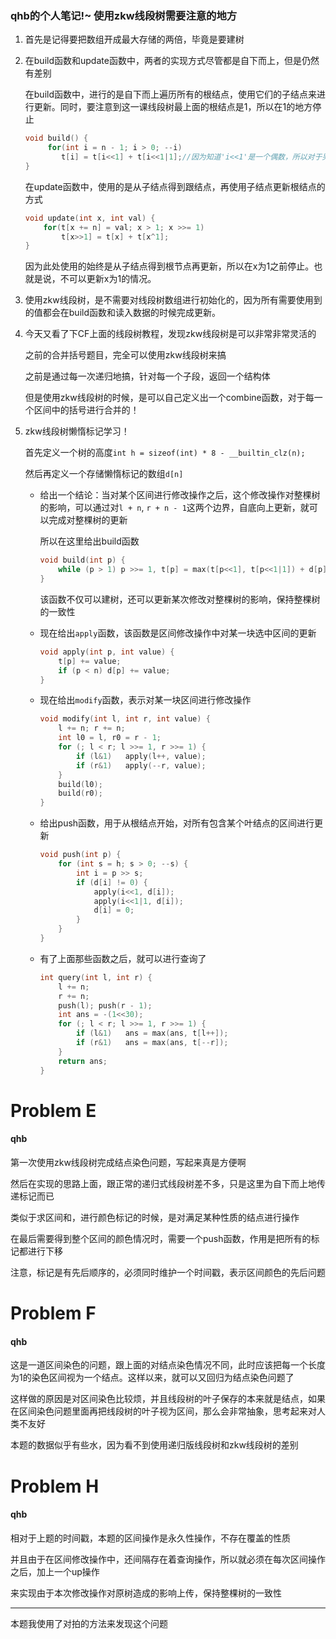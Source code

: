 ### qhb的个人笔记!~ 使用zkw线段树需要注意的地方

1. 首先是记得要把数组开成最大存储的两倍，毕竟是要建树

2. 在build函数和update函数中，两者的实现方式尽管都是自下而上，但是仍然有差别

   在build函数中，进行的是自下而上遍历所有的根结点，使用它们的子结点来进行更新。同时，要注意到这一课线段树最上面的根结点是1，所以在1的地方停止

   ```c++
   void build() {
    	for(int i = n - 1; i > 0; --i)
           t[i] = t[i<<1] + t[i<<1|1];//因为知道'i<<1'是一个偶数，所以对于另外一个子结点就是或
   }
   ```

   在update函数中，使用的是从子结点得到跟结点，再使用子结点更新根结点的方式

   ```c++
   void update(int x, int val) {
       for(t[x += n] = val; x > 1; x >>= 1) 
           t[x>>1] = t[x] + t[x^1];
   }
   ```

   因为此处使用的始终是从子结点得到根节点再更新，所以在x为1之前停止。也就是说，不可以更新x为1的情况。

3. 使用zkw线段树，是不需要对线段树数组进行初始化的，因为所有需要使用到的值都会在build函数和读入数据的时候完成更新。

4. 今天又看了下CF上面的线段树教程，发现zkw线段树是可以非常非常灵活的

   之前的合并括号题目，完全可以使用zkw线段树来搞

   之前是通过每一次递归地搞，针对每一个子段，返回一个结构体

   但是使用zkw线段树的时候，是可以自己定义出一个combine函数，对于每一个区间中的括号进行合并的！

5. zkw线段树懒惰标记学习！

   首先定义一个树的高度`int h = sizeof(int) * 8 - __builtin_clz(n);`

   然后再定义一个存储懒惰标记的数组`d[n]`

   * 给出一个结论：当对某个区间进行修改操作之后，这个修改操作对整棵树的影响，可以通过对`l + n`, `r + n - 1`这两个边界，自底向上更新，就可以完成对整棵树的更新

     所以在这里给出build函数

     ```c++
     void build(int p) {
         while (p > 1) p >>= 1, t[p] = max(t[p<<1], t[p<<1|1]) + d[p];    
     }
     ```

     该函数不仅可以建树，还可以更新某次修改对整棵树的影响，保持整棵树的一致性

   * 现在给出`apply`函数，该函数是区间修改操作中对某一块选中区间的更新

     ```c++
     void apply(int p, int value) {
         t[p] += value;
         if (p < n)	d[p] += value;
     }
     ```

   * 现在给出`modify`函数，表示对某一块区间进行修改操作

     ```c++
     void modify(int l, int r, int value) {
         l += n; r += n;
         int l0 = l, r0 = r - 1;
         for (; l < r; l >>= 1, r >>= 1) {
             if (l&1)	apply(l++, value);
             if (r&1)	apply(--r, value);
         }
         build(l0);
         build(r0);
     }
     ```

   * 给出push函数，用于从根结点开始，对所有包含某个叶结点的区间进行更新

     ```c++
     void push(int p) {
         for (int s = h; s > 0; --s) {
             int i = p >> s;
             if (d[i] != 0) {
                 apply(i<<1, d[i]);
                 apply(i<<1|1, d[i]);
                 d[i] = 0;
             }
         }
     }
     ```

     

   * 有了上面那些函数之后，就可以进行查询了

     ```c++
     int query(int l, int r) {
         l += n;
         r += n;
         push(l); push(r - 1);
         int ans = -(1<<30);
         for (; l < r; l >>= 1, r >>= 1) {
             if (l&1)	ans = max(ans, t[l++]);
             if (r&1)	ans = max(ans, t[--r]);
         }
         return ans;
     }
     ```

     

# Problem E

#### qhb

第一次使用zkw线段树完成结点染色问题，写起来真是方便啊

然后在实现的思路上面，跟正常的递归式线段树差不多，只是这里为自下而上地传递标记而已

类似于求区间和，进行颜色标记的时候，是对满足某种性质的结点进行操作

在最后需要得到整个区间的颜色情况时，需要一个push函数，作用是把所有的标记都进行下移

注意，标记是有先后顺序的，必须同时维护一个时间戳，表示区间颜色的先后问题

# Problem F

#### qhb

这是一道区间染色的问题，跟上面的对结点染色情况不同，此时应该把每一个长度为1的染色区间视为一个结点。这样以来，就可以又回归为结点染色问题了

这样做的原因是对区间染色比较烦，并且线段树的叶子保存的本来就是结点，如果在区间染色问题里面再把线段树的叶子视为区间，那么会非常抽象，思考起来对人类不友好

本题的数据似乎有些水，因为看不到使用递归版线段树和zkw线段树的差别

# Problem H

#### qhb

相对于上题的时间戳，本题的区间操作是永久性操作，不存在覆盖的性质

并且由于在区间修改操作中，还间隔存在着查询操作，所以就必须在每次区间操作之后，加上一个up操作

来实现由于本次修改操作对原树造成的影响上传，保持整棵树的一致性

---

本题我使用了对拍的方法来发现这个问题